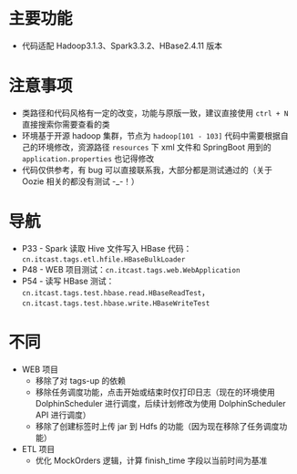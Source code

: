 # 主要功能

- 代码适配 Hadoop3.1.3、Spark3.3.2、HBase2.4.11 版本

# 注意事项

- 类路径和代码风格有一定的改变，功能与原版一致，建议直接使用 `ctrl + N` 直接搜索你需要查看的类
- 环境基于开源 hadoop 集群，节点为 `hadoop[101 - 103]` 代码中需要根据自己的环境修改，资源路径 `resources` 下 xml 文件和
  SpringBoot 用到的 `application.properties` 也记得修改
- 代码仅供参考，有 bug 可以直接联系我，大部分都是测试通过的（关于 Oozie 相关的都没有测试 -_-！）

# 导航

- P33 - Spark 读取 Hive 文件写入 HBase 代码：`cn.itcast.tags.etl.hfile.HBaseBulkLoader`
- P48 - WEB 项目测试：`cn.itcast.tags.web.WebApplication`
- P54 - 读写 HBase 测试：`cn.itcast.tags.test.hbase.read.HBaseReadTest`，`cn.itcast.tags.test.hbase.write.HBaseWriteTest`

# 不同

- WEB 项目
    - 移除了对 tags-up 的依赖
    - 移除任务调度功能，点击开始或结束时仅打印日志（现在的环境使用 DolphinScheduler 进行调度，后续计划修改为使用
      DolphinScheduler API 进行调度）
    - 移除了创建标签时上传 jar 到 Hdfs 的功能（因为现在移除了任务调度功能）
- ETL 项目
    - 优化 MockOrders 逻辑，计算 finish_time 字段以当前时间为基准

